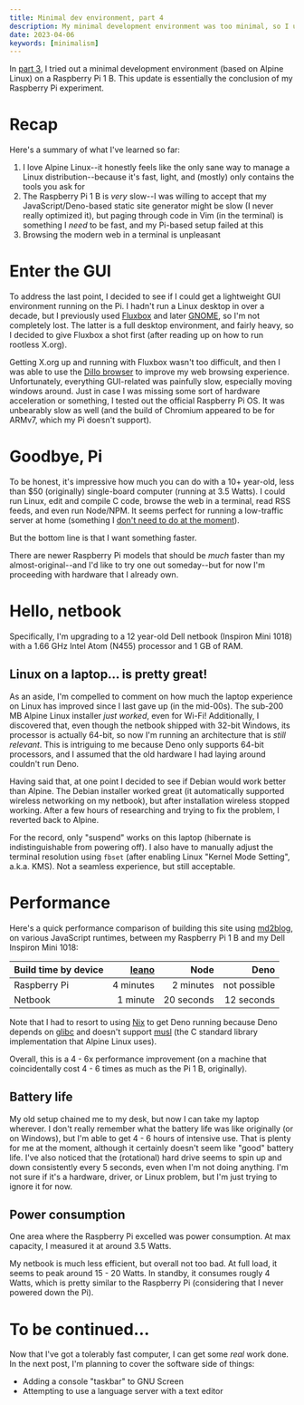 ```yaml
---
title: Minimal dev environment, part 4
description: My minimal development environment was too minimal, so I upgraded to a faster computer.
date: 2023-04-06
keywords: [minimalism]
---
```

In [part 3](minimal-dev-env-3.md), I tried out a minimal development environment (based on Alpine Linux) on a Raspberry Pi 1 B. This update is essentially the conclusion of my Raspberry Pi experiment.

# Recap
Here's a summary of what I've learned so far:

1. I love Alpine Linux--it honestly feels like the only sane way to manage a Linux distribution--because it's fast, light, and (mostly) only contains the tools you ask for
1. The Raspberry Pi 1 B is *very* slow--I was willing to accept that my JavaScript/Deno-based static site generator might be slow (I never really optimized it), but paging through code in Vim (in the terminal) is something I *need* to be fast, and my Pi-based setup failed at this
1. Browsing the modern web in a terminal is unpleasant

# Enter the GUI
To address the last point, I decided to see if I could get a lightweight GUI environment running on the Pi. I hadn't run a Linux desktop in over a decade, but I previously used [Fluxbox](http://fluxbox.org/) and later [GNOME](https://www.gnome.org/), so I'm not completely lost. The latter is a full desktop environment, and fairly heavy, so I decided to give Fluxbox a shot first (after reading up on how to run rootless X.org).

Getting X.org up and running with Fluxbox wasn't too difficult, and then I was able to use the [Dillo browser](https://www.dillo.org/) to improve my web browsing experience. Unfortunately, everything GUI-related was painfully slow, especially moving windows around. Just in case I was missing some sort of hardware acceleration or something, I tested out the official Raspberry Pi OS. It was unbearably slow as well (and the build of Chromium appeared to be for ARMv7, which my Pi doesn't support).

# Goodbye, Pi
To be honest, it's impressive how much you can do with a 10+ year-old, less than $50 (originally) single-board computer (running at 3.5 Watts). I could run Linux, edit and compile C code, browse the web in a terminal, read RSS feeds, and even run Node/NPM. It seems perfect for running a low-traffic server at home (something I [don't need to do at the moment](../services/cheap-hosting.md)).

But the bottom line is that I want something faster.

There are newer Raspberry Pi models that should be *much* faster than my almost-original--and I'd like to try one out someday--but for now I'm proceeding with hardware that I already own. 

# Hello, netbook
Specifically, I'm upgrading to a 12 year-old Dell netbook (Inspiron Mini 1018) with a 1.66 GHz Intel Atom (N455) processor and 1 GB of RAM.

## Linux on a laptop... is pretty great!
As an aside, I'm compelled to comment on how much the laptop experience on Linux has improved since I last gave up (in the mid-00s). The sub-200 MB Alpine Linux installer *just worked*, even for Wi-Fi! Additionally, I discovered that, even though the netbook shipped with 32-bit Windows, its processor is actually 64-bit, so now I'm running an architecture that is *still relevant*. This is intriguing to me because Deno only supports 64-bit processors, and I assumed that the old hardware I had laying around couldn't run Deno.

Having said that, at one point I decided to see if Debian would work better than Alpine. The Debian installer worked great (it automatically supported wireless networking on my netbook), but after installation wireless stopped working. After a few hours of researching and trying to fix the problem, I reverted back to Alpine.

For the record, only "suspend" works on this laptop (hibernate is indistinguishable from powering off). I also have to manually adjust the terminal resolution using `fbset` (after enabling Linux "Kernel Mode Setting", a.k.a. KMS). Not a seamless experience, but still acceptable.

# Performance
Here's a quick performance comparison of building this site using [md2blog](https://jaredkrinke.github.io/md2blog/), on various JavaScript runtimes, between my Raspberry Pi 1 B and my Dell Inspiron Mini 1018:

| Build time by device | [leano](https://github.com/jaredkrinke/leano) | Node | Deno |
| --- | --: | --: | --: |
| Raspberry Pi | 4 minutes | 2 minutes | not possible |
| Netbook | 1 minute | 20 seconds | 12 seconds |

Note that I had to resort to using [Nix](https://github.com/NixOS/nix) to get Deno running because Deno depends on [glibc](https://www.gnu.org/software/libc/) and doesn't support [musl](https://musl.libc.org/) (the C standard library implementation that Alpine Linux uses).

Overall, this is a 4 - 6x performance improvement (on a machine that coincidentally cost 4 - 6 times as much as the Pi 1 B, originally).

## Battery life
My old setup chained me to my desk, but now I can take my laptop wherever. I don't really remember what the battery life was like originally (or on Windows), but I'm able to get 4 - 6 hours of intensive use. That is plenty for me at the moment, although it certainly doesn't seem like "good" battery life. I've also noticed that the (rotational) hard drive seems to spin up and down consistently every 5 seconds, even when I'm not doing anything. I'm not sure if it's a hardware, driver, or Linux problem, but I'm just trying to ignore it for now. 

## Power consumption
One area where the Raspberry Pi excelled was power consumption. At max capacity, I measured it at around 3.5 Watts.

My netbook is much less efficient, but overall not too bad. At full load, it seems to peak around 15 - 20 Watts. In standby, it consumes rougly 4 Watts, which is pretty similar to the Raspberry Pi (considering that I never powered down the Pi).

# To be continued...
Now that I've got a tolerably fast computer, I can get some *real* work done. In the next post, I'm planning to cover the software side of things:

* Adding a console "taskbar" to GNU Screen
* Attempting to use a language server with a text editor

